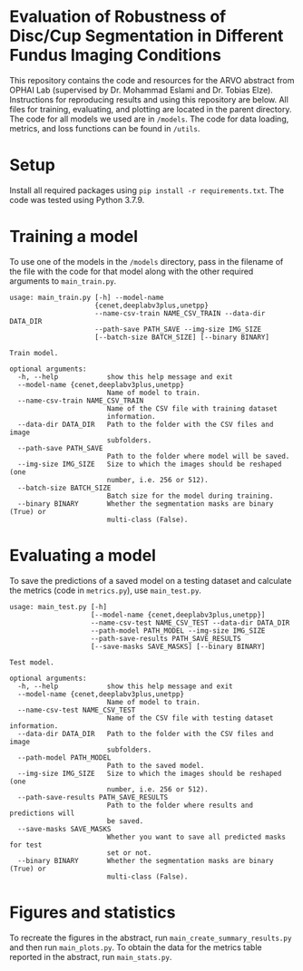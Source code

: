 # Evaluation of Robustness of Disc/Cup Segmentation in Different Fundus Imaging Conditions
This repository contains the code and resources for the ARVO abstract from OPHAI Lab (supervised by Dr. Mohammad Eslami and Dr. Tobias Elze). Instructions for reproducing results and using this repository are below. All files for training, evaluating, and plotting are located in the parent directory. The code for all models we used are in `/models`. The code for data loading, metrics, and loss functions can be found in `/utils`.

# Setup
Install all required packages using `pip install -r requirements.txt`. The code was tested using Python 3.7.9.

# Training a model
To use one of the models in the `/models` directory, pass in the filename of the file with the code for that model along with the other required arguments to `main_train.py`.

```
usage: main_train.py [-h] --model-name
                     {cenet,deeplabv3plus,unetpp}
                     --name-csv-train NAME_CSV_TRAIN --data-dir DATA_DIR
                     --path-save PATH_SAVE --img-size IMG_SIZE
                     [--batch-size BATCH_SIZE] [--binary BINARY]

Train model.

optional arguments:
  -h, --help            show this help message and exit
  --model-name {cenet,deeplabv3plus,unetpp}
                        Name of model to train.
  --name-csv-train NAME_CSV_TRAIN
                        Name of the CSV file with training dataset
                        information.
  --data-dir DATA_DIR   Path to the folder with the CSV files and image
                        subfolders.
  --path-save PATH_SAVE
                        Path to the folder where model will be saved.
  --img-size IMG_SIZE   Size to which the images should be reshaped (one
                        number, i.e. 256 or 512).
  --batch-size BATCH_SIZE
                        Batch size for the model during training.
  --binary BINARY       Whether the segmentation masks are binary (True) or
                        multi-class (False).
```

# Evaluating a model
To save the predictions of a saved model on a testing dataset and calculate the metrics (code in `metrics.py`), use `main_test.py`.

```
usage: main_test.py [-h]
                    [--model-name {cenet,deeplabv3plus,unetpp}] 
                    --name-csv-test NAME_CSV_TEST --data-dir DATA_DIR
                    --path-model PATH_MODEL --img-size IMG_SIZE
                    --path-save-results PATH_SAVE_RESULTS
                    [--save-masks SAVE_MASKS] [--binary BINARY]

Test model.

optional arguments:
  -h, --help            show this help message and exit
  --model-name {cenet,deeplabv3plus,unetpp}
                        Name of model to train.
  --name-csv-test NAME_CSV_TEST
                        Name of the CSV file with testing dataset information.
  --data-dir DATA_DIR   Path to the folder with the CSV files and image
                        subfolders.
  --path-model PATH_MODEL
                        Path to the saved model.
  --img-size IMG_SIZE   Size to which the images should be reshaped (one
                        number, i.e. 256 or 512).
  --path-save-results PATH_SAVE_RESULTS
                        Path to the folder where results and predictions will
                        be saved.
  --save-masks SAVE_MASKS
                        Whether you want to save all predicted masks for test
                        set or not.
  --binary BINARY       Whether the segmentation masks are binary (True) or
                        multi-class (False).
```

# Figures and statistics
To recreate the figures in the abstract, run `main_create_summary_results.py` and then run `main_plots.py`. To obtain the data for the metrics table reported in the abstract, run `main_stats.py`.